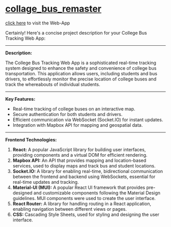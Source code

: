 # [collage_bus_remaster](https://inquisitive-narwhal-2ac7f8.netlify.app/)
[click here](https://inquisitive-narwhal-2ac7f8.netlify.app/) to visit the Web-App

Certainly! Here's a concise project description for your College Bus Tracking Web App:

---

**Description:**

The College Bus Tracking Web App is a sophisticated real-time tracking system designed to enhance the safety and convenience of college bus transportation. This application allows users, including students and bus drivers, to effortlessly monitor the precise location of college buses and track the whereabouts of individual students.

---

**Key Features:**

- Real-time tracking of college buses on an interactive map.
- Secure authentication for both students and drivers.
- Efficient communication via WebSocket (Socket.IO) for instant updates.
- Integration with Mapbox API for mapping and geospatial data.

---

**Frontend Technologies:**

1. **React:** A popular JavaScript library for building user interfaces, providing components and a virtual DOM for efficient rendering.
2. **Mapbox API:** An API that provides mapping and location-based services, used to display maps and track bus and student locations.
3. **Socket.IO:** A library for enabling real-time, bidirectional communication between the frontend and backend using WebSockets, essential for real-time updates and tracking.
4. **Material-UI (MUI):** A popular React UI framework that provides pre-designed and customizable components following the Material Design guidelines. MUI components were used to create the user interface.
5. **React Router:** A library for handling routing in a React application, enabling navigation between different views or pages.
6. **CSS:** Cascading Style Sheets, used for styling and designing the user interface.
